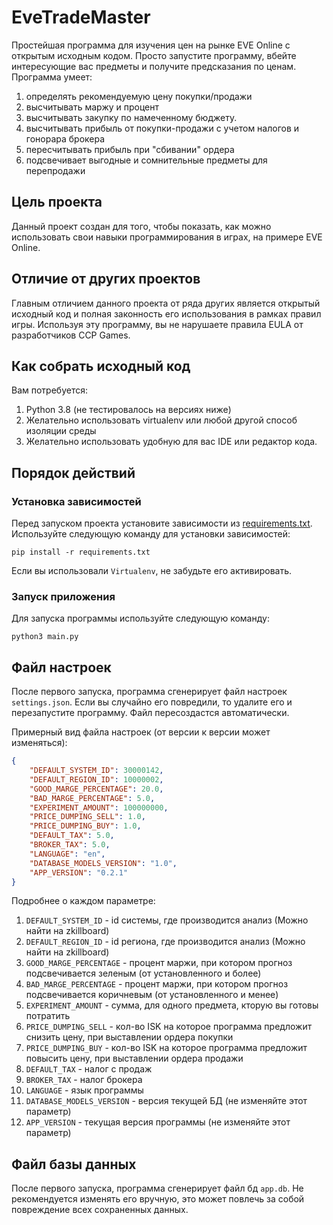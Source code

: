 # EveTradeMaster
Простейшая программа для изучения цен на рынке EVE Online c открытым исходным кодом.
Просто запустите программу, вбейте интересующие вас предметы и получите предсказания по ценам.
Программа умеет:
1) определять рекомендуемую цену покупки/продажи
2) высчитывать маржу и процент
3) высчитывать закупку по намеченному бюджету.
4) высчитывать прибыль от покупки-продажи с учетом налогов и гонорара брокера
5) пересчитывать прибыль при "сбивании" ордера
6) подсвечивает выгодные и сомнительные предметы для перепродажи 

## Цель проекта
Данный проект создан для того, чтобы показать, как можно использовать свои навыки программирования в играх, на примере EVE Online.

## Отличие от других проектов
Главным отличием данного проекта от ряда других является открытый исходный код и полная законность его использования в рамках правил игры.
Используя эту программу, вы не нарушаете правила EULA от разработчиков CCP Games.

## Как собрать исходный код
Вам потребуется: 
1) Python 3.8 (не тестировалось на версиях ниже)
2) Желательно использовать virtualenv или любой другой способ изоляции среды
3) Желательно использовать удобную для вас IDE или редактор кода.

## Порядок действий
### Установка зависимостей
Перед запуском проекта установите зависимости из [requirements.txt](requirements.txt). Используйте следующую команду для установки зависимостей:

```shell
pip install -r requirements.txt
```

Если вы использовали `Virtualenv`, не забудьте его активировать.

### Запуск приложения
Для запуска программы используйте следующую команду:

```shell
python3 main.py
```

## Файл настроек
После первого запуска, программа сгенерирует файл настроек `settings.json`. Если вы случайно его повредили, то удалите его и перезапустите программу. Файл пересоздастся автоматически.

Примерный вид файла настроек (от версии к версии может изменяться):
```json
{
    "DEFAULT_SYSTEM_ID": 30000142, 
    "DEFAULT_REGION_ID": 10000002,
    "GOOD_MARGE_PERCENTAGE": 20.0,
    "BAD_MARGE_PERCENTAGE": 5.0,
    "EXPERIMENT_AMOUNT": 100000000,
    "PRICE_DUMPING_SELL": 1.0,
    "PRICE_DUMPING_BUY": 1.0,
    "DEFAULT_TAX": 5.0,
    "BROKER_TAX": 5.0,
    "LANGUAGE": "en",
    "DATABASE_MODELS_VERSION": "1.0",
    "APP_VERSION": "0.2.1"
}
```

Подробнее о каждом параметре:
1) `DEFAULT_SYSTEM_ID` - id системы, где производится анализ (Можно найти на zkillboard)
2) `DEFAULT_REGION_ID` - id региона, где производится анализ (Можно найти на zkillboard)
3) `GOOD_MARGE_PERCENTAGE` - процент маржи, при котором прогноз подсвечивается зеленым (от установленного и более)
4) `BAD_MARGE_PERCENTAGE` - процент маржи, при котором прогноз подсвечивается коричневым (от установленного и менее)
5) `EXPERIMENT_AMOUNT` - сумма, для одного предмета, кторую вы готовы потратить 
6) `PRICE_DUMPING_SELL` - кол-во ISK на которое программа предложит снизить цену, при выставлении ордера покупки
7) `PRICE_DUMPING_BUY` - кол-во ISK на которое программа предложит повысить цену, при выставлении ордера продажи
8) `DEFAULT_TAX` - налог с продаж
9) `BROKER_TAX` - налог брокера
10) `LANGUAGE` - язык программы
11) `DATABASE_MODELS_VERSION` - версия текущей БД (не изменяйте этот параметр)
12) `APP_VERSION` - текущая версия программы (не изменяйте этот параметр)

## Файл базы данных
После первого запуска, программа сгенерирует файл бд `app.db`. Не рекомендуется изменять его вручную, это может повлечь за собой повреждение всех сохраненных данных.
